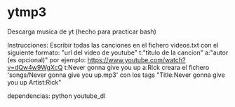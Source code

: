 # ytmp3
Descarga musica de yt (hecho para practicar bash)

Instrucciones:
Escribir todas las canciones en el fichero videos.txt con el siguiente formato:
"url del video de youtube" t:"titulo de la cancion" a:"autor (es opcional)"
por ejemplo:
https://www.youtube.com/watch?v=dQw4w9WgXcQ t:Never gonna give you up a:Rick
creara el fichero 'songs/Never gonna give you up.mp3' con los tags "Title:Never gonna give you up  Artist:Rick"

dependencias:
python youtube_dl
